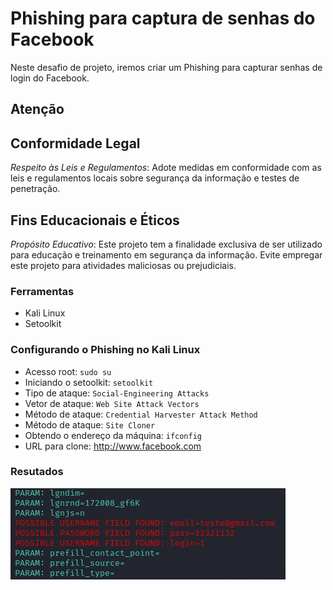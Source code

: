 
# Phishing para captura de senhas do Facebook
Neste desafio de projeto, iremos criar um Phishing para capturar senhas de login do Facebook.

## <b>Atenção</b>

## Conformidade Legal

<i>Respeito às Leis e Regulamentos</i>: Adote medidas em conformidade com as leis e regulamentos locais sobre segurança da informação e testes de penetração.

## Fins Educacionais e Éticos

<i>Propósito Educativo</i>: Este projeto tem a finalidade exclusiva de ser utilizado para educação e treinamento em segurança da informação. Evite empregar este projeto para atividades maliciosas ou prejudiciais.

### Ferramentas

- Kali Linux
- Setoolkit

### Configurando o Phishing no Kali Linux

- Acesso root: ``` sudo su ```
- Iniciando o setoolkit: ``` setoolkit ```
- Tipo de ataque: ``` Social-Engineering Attacks ```
- Vetor de ataque: ``` Web Site Attack Vectors ```
- Método de ataque: ```Credential Harvester Attack Method ```
- Método de ataque: ``` Site Cloner ```
- Obtendo o endereço da máquina: ``` ifconfig ```
- URL para clone: http://www.facebook.com

### Resutados

![Alt text](./img.jpg "Imagem do Resultado")